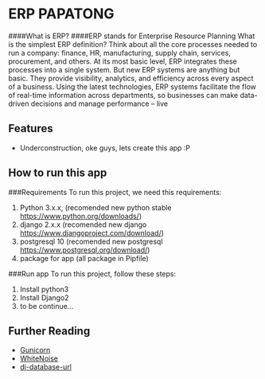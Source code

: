 # ERP PAPATONG

####What is ERP?
####ERP stands for Enterprise Resource Planning
What is the simplest ERP definition? Think about all the core processes needed to run a company: finance, HR, manufacturing, supply chain, services, procurement, and others. At its most basic level, ERP integrates these processes into a single system. But new ERP systems are anything but basic. They provide visibility, analytics, and efficiency across every aspect of a business. Using the latest technologies, ERP systems facilitate the flow of real-time information across departments, so businesses can make data-driven decisions and manage performance – live

## Features

- Underconstruction, oke guys, lets create this app :P

## How to run this app
###Requirements
To run this project, we need this requirements:

1. Python 3.x.x, (recomended new python stable https://www.python.org/downloads/)
2. django 2.x.x  (recomended new django https://www.djangoproject.com/download/)
3. postgresql 10 (recomended new postgresql https://www.postgresql.org/download/)
4. package for app (all package in Pipfile)

###Run app
To run this project, follow these steps:

1. Install python3 
2. Install Django2
3. to be continue...

## Further Reading

- [Gunicorn](https://warehouse.python.org/project/gunicorn/)
- [WhiteNoise](https://warehouse.python.org/project/whitenoise/)
- [dj-database-url](https://warehouse.python.org/project/dj-database-url/)
